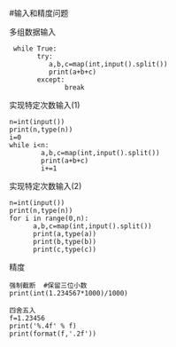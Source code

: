 #输入和精度问题

多组数据输入

     while True:
           try:
              a,b,c=map(int,input().split())
              print(a+b+c)
           except:
                  break


实现特定次数输入(1)

    n=int(input())
    print(n,type(n))
    i=0
    while i<n:
            a,b,c=map(int,input().split())
            print(a+b+c)
            i+=1
        
实现特定次数输入(2)

    n=int(input())
    print(n,type(n))
    for i in range(0,n):
          a,b,c=map(int,input().split())
          print(a,type(a))
          print(b,type(b))
          print(c,type(c))
          
精度
   
    强制截断  #保留三位小数
    print(int(1.234567*1000)/1000)
    
    四舍五入
    f=1.23456
    print('%.4f' % f)
    print(format(f,'.2f'))
    
   
